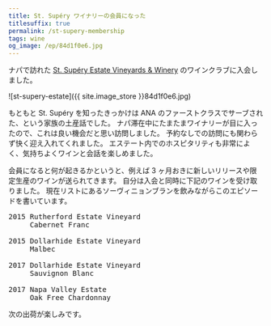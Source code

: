```yaml
---
title: St. Supéry ワイナリーの会員になった
titlesuffix: true
permalink: /st-supery-membership
tags: wine
og_image: /ep/84d1f0e6.jpg
---
```


ナパで訪れた [St. Supéry Estate Vineyards & Winery](https://www.stsupery.com) のワインクラブに入会しました。

![st-supery-estate]({{ site.image_store }}84d1f0e6.jpg)

もともと St. Supéry を知ったきっかけは ANA のファーストクラスでサーブされた、という家族の土産話でした。
ナパ滞在中にたまたまワイナリーが目に入ったので、これは良い機会だと思い訪問しました。
予約なしでの訪問にも関わらず快く迎え入れてくれました。
エステート内でのホスピタリティも非常によく、気持ちよくワインと会話を楽しめました。

会員になると何が起きるかというと、例えば 3 ヶ月おきに新しいリリースや限定生産のワインが送られてきます。
自分は入会と同時に下記のワインを受け取りました。
現在リストにあるソーヴィニョンブランを飲みながらこのエピソードを書いています。

<pre class="wine-list">
2015 Rutherford Estate Vineyard
     Cabernet Franc

2015 Dollarhide Estate Vineyard
     Malbec

2017 Dollarhide Estate Vineyard
     Sauvignon Blanc

2017 Napa Valley Estate
     Oak Free Chardonnay
</pre>

次の出荷が楽しみです。
